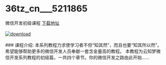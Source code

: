 # 36tz_cn___5211865
微信开发初级课程
[下载地址](http://www.36tz.cn/article/5211865 "下载地址")
<br/></br>[![download](http://36tz.cn/muke_img/2020_04_2-16-300x184.png "下载地址")](http://www.36tz.cn/article/5211865 "下载地址")
<br/></br>### 课程介绍:
本系列教程力求使学习者不但“知其然”，而且也要“知其所以然”。希望能够帮助更多的微信开发人员奉献一套含金量高的教程。
本教程为云知梦微信开发系列教程的初级篇，一共四个章节。你的微信开发之路由此开始……


